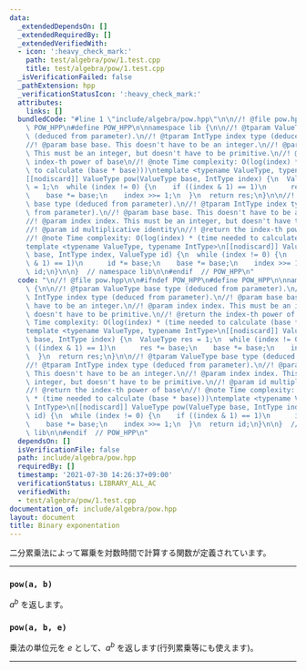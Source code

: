 ```yaml
---
data:
  _extendedDependsOn: []
  _extendedRequiredBy: []
  _extendedVerifiedWith:
  - icon: ':heavy_check_mark:'
    path: test/algebra/pow/1.test.cpp
    title: test/algebra/pow/1.test.cpp
  _isVerificationFailed: false
  _pathExtension: hpp
  _verificationStatusIcon: ':heavy_check_mark:'
  attributes:
    links: []
  bundledCode: "#line 1 \"include/algebra/pow.hpp\"\n\n//! @file pow.hpp\n\n#ifndef\
    \ POW_HPP\n#define POW_HPP\n\nnamespace lib {\n\n//! @tparam ValueType base type\
    \ (deduced from parameter).\n//! @tparam IntType index type (deduced from parameter).\n\
    //! @param base base. This doesn't have to be an integer.\n//! @param index index.\
    \ This must be an integer, but doesn't have to be primitive.\n//! @return the\
    \ index-th power of base\n//! @note Time complexity: O(log(index) * (time needed\
    \ to calculate (base * base)))\ntemplate <typename ValueType, typename IntType>\n\
    [[nodiscard]] ValueType pow(ValueType base, IntType index) {\n  ValueType res\
    \ = 1;\n  while (index != 0) {\n    if ((index & 1) == 1)\n      res *= base;\n\
    \    base *= base;\n    index >>= 1;\n  }\n  return res;\n}\n\n//! @tparam ValueType\
    \ base type (deduced from parameter).\n//! @tparam IntType index type (deduced\
    \ from parameter).\n//! @param base base. This doesn't have to be an integer.\n\
    //! @param index index. This must be an integer, but doesn't have to be primitive.\n\
    //! @param id multiplicative identity\n//! @return the index-th power of base\n\
    //! @note Time complexity: O(log(index) * (time needed to calculate (base * base)))\n\
    template <typename ValueType, typename IntType>\n[[nodiscard]] ValueType pow(ValueType\
    \ base, IntType index, ValueType id) {\n  while (index != 0) {\n    if ((index\
    \ & 1) == 1)\n      id *= base;\n    base *= base;\n    index >>= 1;\n  }\n  return\
    \ id;\n}\n\n}  // namespace lib\n\n#endif  // POW_HPP\n"
  code: "\n//! @file pow.hpp\n\n#ifndef POW_HPP\n#define POW_HPP\n\nnamespace lib\
    \ {\n\n//! @tparam ValueType base type (deduced from parameter).\n//! @tparam\
    \ IntType index type (deduced from parameter).\n//! @param base base. This doesn't\
    \ have to be an integer.\n//! @param index index. This must be an integer, but\
    \ doesn't have to be primitive.\n//! @return the index-th power of base\n//! @note\
    \ Time complexity: O(log(index) * (time needed to calculate (base * base)))\n\
    template <typename ValueType, typename IntType>\n[[nodiscard]] ValueType pow(ValueType\
    \ base, IntType index) {\n  ValueType res = 1;\n  while (index != 0) {\n    if\
    \ ((index & 1) == 1)\n      res *= base;\n    base *= base;\n    index >>= 1;\n\
    \  }\n  return res;\n}\n\n//! @tparam ValueType base type (deduced from parameter).\n\
    //! @tparam IntType index type (deduced from parameter).\n//! @param base base.\
    \ This doesn't have to be an integer.\n//! @param index index. This must be an\
    \ integer, but doesn't have to be primitive.\n//! @param id multiplicative identity\n\
    //! @return the index-th power of base\n//! @note Time complexity: O(log(index)\
    \ * (time needed to calculate (base * base)))\ntemplate <typename ValueType, typename\
    \ IntType>\n[[nodiscard]] ValueType pow(ValueType base, IntType index, ValueType\
    \ id) {\n  while (index != 0) {\n    if ((index & 1) == 1)\n      id *= base;\n\
    \    base *= base;\n    index >>= 1;\n  }\n  return id;\n}\n\n}  // namespace\
    \ lib\n\n#endif  // POW_HPP\n"
  dependsOn: []
  isVerificationFile: false
  path: include/algebra/pow.hpp
  requiredBy: []
  timestamp: '2021-07-30 14:26:37+09:00'
  verificationStatus: LIBRARY_ALL_AC
  verifiedWith:
  - test/algebra/pow/1.test.cpp
documentation_of: include/algebra/pow.hpp
layout: document
title: Binary exponentation
---
```


二分累乗法によって冪乗を対数時間で計算する関数が定義されています。

---

### `pow(a, b)`

$a^b$ を返します。

### `pow(a, b, e)`

乗法の単位元を $e$ として、$a^b$ を返します(行列累乗等にも使えます)。

---
